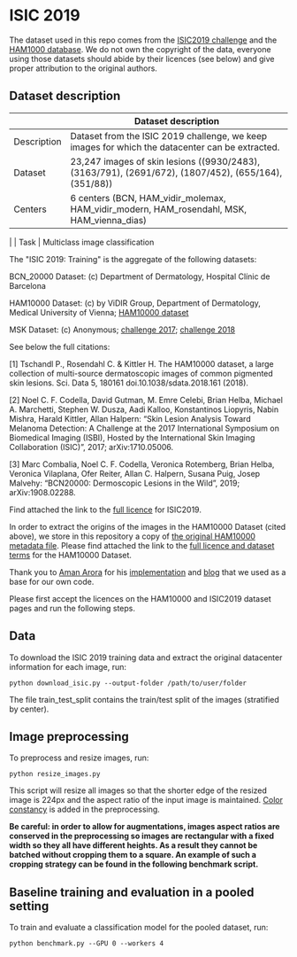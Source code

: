 # ISIC 2019
The dataset used in this repo comes from the [ISIC2019 challenge](https://challenge.isic-archive.com/landing/2019/) and the [HAM1000 database](https://dataverse.harvard.edu/dataset.xhtml?persistentId=doi:10.7910/DVN/DBW86T).
We do not own the copyright of the data, everyone using those datasets should abide by their licences (see below) and give proper attribution to the original authors.

## Dataset description

|                   | Dataset description
| ----------------- | -----------------------------------------------------------------------------------------------
| Description       | Dataset from the ISIC 2019 challenge, we keep images for which the datacenter can be extracted.
| Dataset           | 23,247 images of skin lesions ((9930/2483), (3163/791), (2691/672), (1807/452), (655/164), (351/88))
| Centers           | 6 centers (BCN, HAM_vidir_molemax, HAM_vidir_modern, HAM_rosendahl, MSK, HAM_vienna_dias)
| 
| Task              | Multiclass image classification


The "ISIC 2019: Training" is the aggregate of the following datasets:

BCN_20000 Dataset: (c) Department of Dermatology, Hospital Clínic de Barcelona

HAM10000 Dataset: (c) by ViDIR Group, Department of Dermatology, Medical University of Vienna; [HAM10000 dataset](https://doi.org/10.1038/sdata.2018.161)

MSK Dataset: (c) Anonymous; [challenge 2017](https://arxiv.org/abs/1710.05006); [challenge 2018](https://arxiv.org/abs/1902.03368)

See below the full citations:  

[1] Tschandl P., Rosendahl C. & Kittler H. The HAM10000 dataset, a large collection of multi-source dermatoscopic images of common pigmented skin lesions. Sci. Data 5, 180161 doi.10.1038/sdata.2018.161 (2018). 

[2] Noel C. F. Codella, David Gutman, M. Emre Celebi, Brian Helba, Michael A. Marchetti, Stephen W. Dusza, Aadi Kalloo, Konstantinos Liopyris, Nabin Mishra, Harald Kittler, Allan Halpern: “Skin Lesion Analysis Toward Melanoma Detection: A Challenge at the 2017 International Symposium on Biomedical Imaging (ISBI), Hosted by the International Skin Imaging Collaboration (ISIC)”, 2017; arXiv:1710.05006.  

[3] Marc Combalia, Noel C. F. Codella, Veronica Rotemberg, Brian Helba, Veronica Vilaplana, Ofer Reiter, Allan C. Halpern, Susana Puig, Josep Malvehy: “BCN20000: Dermoscopic Lesions in the Wild”, 2019; arXiv:1908.02288.

Find attached the link to the [full licence]([https://creativecommons.org/licenses/by-nc/4.0/](https://challenge.isic-archive.com/data/)) for ISIC2019.


In order to extract the origins of the images in the HAM10000 Dataset (cited above), we store in this repository a copy of [the original HAM10000 metadata file](https://dataverse.harvard.edu/dataset.xhtml?persistentId=doi:10.7910/DVN/DBW86T).
Please find attached the link to the [full licence and dataset terms](https://dataverse.harvard.edu/dataset.xhtml?persistentId=doi:10.7910/DVN/DBW86T&version=3.0&selectTab=termsTab) for the HAM10000 Dataset.


Thank you to [Aman Arora](https://github.com/amaarora) for his [implementation](https://github.com/amaarora/melonama) and [blog](https://amaarora.github.io/2020/08/23/siimisic.html) that we used as a base for our own code.


Please first accept the licences on the HAM10000 and ISIC2019 dataset pages and run the following steps.

## Data
To download the ISIC 2019 training data and extract the original datacenter information for each image, run:
```
python download_isic.py --output-folder /path/to/user/folder
```
The file train_test_split contains the train/test split of the images (stratified by center).

## Image preprocessing
To preprocess and resize images, run:
```
python resize_images.py
```
This script will resize all images so that the shorter edge of the resized image is 224px and the aspect ratio of the input image is maintained.
[Color constancy](https://en.wikipedia.org/wiki/Color_constancy) is added in the preprocessing.

**Be careful: in order to allow for augmentations, images aspect ratios are conserved in the preprocessing so images are rectangular with a fixed width so they all have different heights. As a result they cannot be batched without cropping them to a square. An example of such a cropping strategy can be found in the following benchmark script.**

## Baseline training and evaluation in a pooled setting
To train and evaluate a classification model for the pooled dataset, run:
```
python benchmark.py --GPU 0 --workers 4
```
